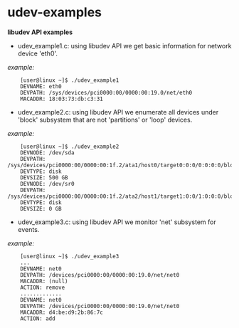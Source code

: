 udev-examples
=============

**libudev API examples**

* udev_example1.c:
using libudev API we get basic information for network device 'eth0'.


*example:*

        [user@linux ~]$ ./udev_example1
        DEVNAME: eth0
        DEVPATH: /sys/devices/pci0000:00/0000:00:19.0/net/eth0
        MACADDR: 18:03:73:db:c3:31


* udev_example2.c:
using libudev API we enumerate all devices under 'block' subsystem that are not 'partitions' or 'loop' devices.

*example:*

        [user@linux ~]$ ./udev_example2
        DEVNODE: /dev/sda
        DEVPATH: /sys/devices/pci0000:00/0000:00:1f.2/ata1/host0/target0:0:0/0:0:0:0/block/sda
        DEVTYPE: disk
        DEVSIZE: 500 GB
        DEVNODE: /dev/sr0
        DEVPATH: /sys/devices/pci0000:00/0000:00:1f.2/ata2/host1/target1:0:0/1:0:0:0/block/sr0
        DEVTYPE: disk
        DEVSIZE: 0 GB


* udev_example3.c:
using libudev API we monitor 'net' subsystem for events.

*example:*

        [user@linux ~]$ ./udev_example3
        ...
        DEVNAME: net0
        DEVPATH: /devices/pci0000:00/0000:00:19.0/net/net0
        MACADDR: (null)
        ACTION: remove
        .............
        DEVNAME: net0
        DEVPATH: /devices/pci0000:00/0000:00:19.0/net/net0
        MACADDR: d4:be:d9:2b:86:7c
        ACTION: add
